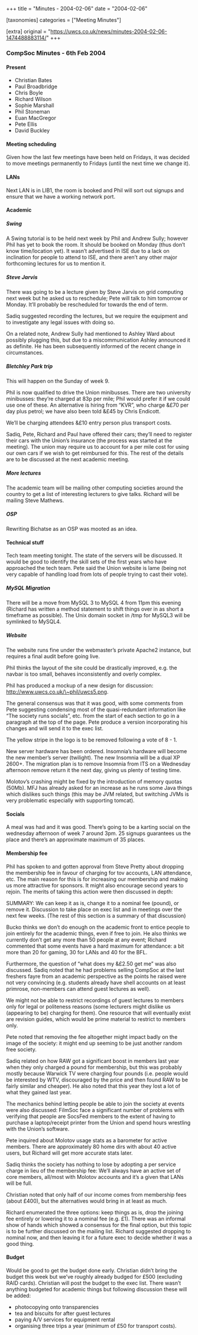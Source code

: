 +++
title = "Minutes - 2004-02-06"
date = "2004-02-06"

[taxonomies]
categories = ["Meeting Minutes"]

[extra]
original = "https://uwcs.co.uk/news/minutes-2004-02-06-1474488883114/"
+++

### CompSoc Minutes - 6th Feb 2004

#### Present

  - Christian Bates
  - Paul Broadbridge
  - Chris Boyle
  - Richard Wilson
  - Sophie Marshall
  - Phil Stoneman
  - Euan MacGregor
  - Pete Ellis
  - David Buckley

#### Meeting scheduling

Given how the last few meetings have been held on Fridays, it was decided to move meetings permanently to Fridays (until the next time we change it).

#### LANs

Next LAN is in LIB1, the room is booked and Phil will sort out signups and ensure that we have a working network port.

#### Academic

##### Swing

A Swing tutorial is to be held next week by Phil and Andrew Sully; however Phil has yet to book the room. It should be booked on Monday (thus don’t know time/location yet). It wasn’t advertised in ISE due to a lack on inclination for people to attend to ISE, and there aren’t any other major forthcoming lectures for us to mention it.

##### Steve Jarvis

There was going to be a lecture given by Steve Jarvis on grid computing next week but he asked us to reschedule; Pete will talk to him tomorrow or Monday. It’ll probably be rescheduled for towards the end of term.

Sadiq suggested recording the lectures, but we require the equipment and to investigate any legal issues with doing so.

On a related note, Andrew Sully had mentioned to Ashley Ward about possibly plugging this, but due to a miscommunication Ashley announced it as definite. He has been subsequently informed of the recent change in circumstances.

##### Bletchley Park trip

This will happen on the Sunday of week 9.

Phil is now qualified to drive the Union minibusses. There are two university minibusses: they’re charged at 83p per mile; Phil would prefer it if we could use one of these. An alternative is hiring from “KVR”, who charge &£70 per day plus petrol; we have also been told &£45 by Chris Endicott.

We’ll be charging attendees &£10 entry person plus transport costs.

Sadiq, Pete, Richard and Paul have offered their cars; they’ll need to register their cars with the Union’s insurance (the process was started at the meeting). The union may require us to account for a per mile cost for using our own cars if we wish to get reimbursed for this. The rest of the details are to be discussed at the next academic meeting.

##### More lectures

The academic team will be mailing other computing societies around the country to get a list of interesting lecturers to give talks. Richard will be mailing Steve Mathews.

##### OSP

Rewriting Bichatse as an OSP was mooted as an idea.

#### Technical stuff

Tech team meeting tonight. The state of the servers will be discussed. It would be good to identify the skill sets of the first years who have approached the tech team. Pete said the Union website is lame (being not very capable of handling load from lots of people trying to cast their vote).

##### MySQL Migration

There will be a move from MySQL 3 to MySQL 4 from 11pm this evening (Richard has written a method statement to shift things over in as short a timeframe as possible). The Unix domain socket in /tmp for MySQL3 will be symlinked to MySQL4.

##### Website

The website runs fine under the webmaster’s private Apache2 instance, but requires a final audit before going live.

Phil thinks the layout of the site could be drastically improved, e.g. the navbar is too small, behaves inconsistently and overly complex.

Phil has produced a mockup of a new design for discussion: http://www.uwcs.co.uk/\~phil/uwcs5.png.

The general consensus was that it was good, with some comments from Pete suggesting condensing most of the quasi-redundant information like “The society runs socials”, etc. from the start of each section to go in a paragraph at the top of the page. Pete produce a version incorporating his changes and will send it to the exec list.

The yellow stripe in the logo is to be removed following a vote of 8 - 1.

New server hardware has been ordered. Insomnia’s hardware will become the new member’s server (twilight). The new Insomnia will be a dual XP 2600+. The migration plan is to remove Insomnia from ITS on a Wednesday afternoon remove return it the next day, giving us plenty of testing time.

Molotov’s crashing might be fixed by the introduction of memory quotas (50Mb). MFJ has already asked for an increase as he runs some Java things which dislikes such things (this may be JVM related, but switching JVMs is very problematic especially with supporting tomcat).

#### Socials

A meal was had and it was good. There’s going to be a karting social on the wednesday afternoon of week 7 around 3pm. 25 signups guarantees us the place and there’s an approximate maximum of 35 places.

#### Membership fee

Phil has spoken to and gotten approval from Steve Pretty about dropping the membership fee in favour of charging for tov accounts, LAN attendance, etc. The main reason for this is for increasing our membership and making us more attractive for sponsors. It might also encourage second years to rejoin. The merits of taking this action were then discussed in depth:

SUMMARY: We can keep it as is, change it to a nominal fee (pound), or remove it. Discussion to take place on exec list and in meetings over the next few weeks. (The rest of this section is a summary of that discussion)

Bucko thinks we don’t do enough on the academic front to entice people to join entirely for the academic things, even if free to join. He also thinks we currently don’t get any more than 50 people at any event; Richard commented that some events have a hard maximum for attendance: a bit more than 20 for gaming, 30 for LANs and 40 for the BFL.

Furthermore, the question of “what does my &£2.50 get me” was also discussed. Sadiq noted that he had problems selling CompSoc at the last freshers fayre from an academic perspective as the points he raised were not very convincing (e.g. students already have shell accounts on at least primrose, non-members can attend guest lectures as well).

We might not be able to restrict recordings of guest lectures to members only for legal or politeness reasons (some lecturers might dislike us (appearing to be) charging for them). One resource that will eventually exist are revision guides, which would be prime material to restrict to members only.

Pete noted that removing the fee altogether might impact badly on the image of the society: it might end up seeming to be just another random free society.

Sadiq related on how RAW got a significant boost in members last year when they only charged a pound for membership, but this was probably mostly because Warwick TV were charging four pounds (i.e. people would be interested by WTV, discouraged by the price and then found RAW to be fairly similar and cheaper). He also noted that this year they lost a lot of what they gained last year.

The mechanics behind letting people be able to join the society at events were also discussed: FilmSoc face a significant number of problems with verifying that people are SocsFed members to the extent of having to purchase a laptop/receipt printer from the Union and spend hours wrestling with the Union’s software.

Pete inquired about Molotov usage stats as a barometer for active members. There are approximately 80 home dirs with about 40 active users, but Richard will get more accurate stats later.

Sadiq thinks the society has nothing to lose by adopting a per service charge in lieu of the membership fee: We’ll always have an active set of core members, all/most with Molotov accounts and it’s a given that LANs will be full.

Christian noted that only half of our income comes from membership fees (about £400), but the alternatives would bring in at least as much.

Richard enumerated the three options: keep things as is, drop the joining fee entirely or lowering it to a nominal fee (e.g. £1). There was an informal show of hands which showed a consensus for the final option, but this topic is to be further discussed on the mailing list. Richard suggested dropping to nominal now, and then leaving it for a future exec to decide whether it was a good thing.

#### Budget

Would be good to get the budget done early. Christian didn’t bring the budget this week but we’ve roughly already budged for £500 (excluding RAID cards). Christian will post the budget to the exec list. There wasn’t anything budgeted for academic things but following discussion these will be added:

  - photocopying onto transparencies
  - tea and biscuits for after guest lectures
  - paying A/V services for equipment rental
  - organising three trips a year (minimum of £50 for transport costs).
